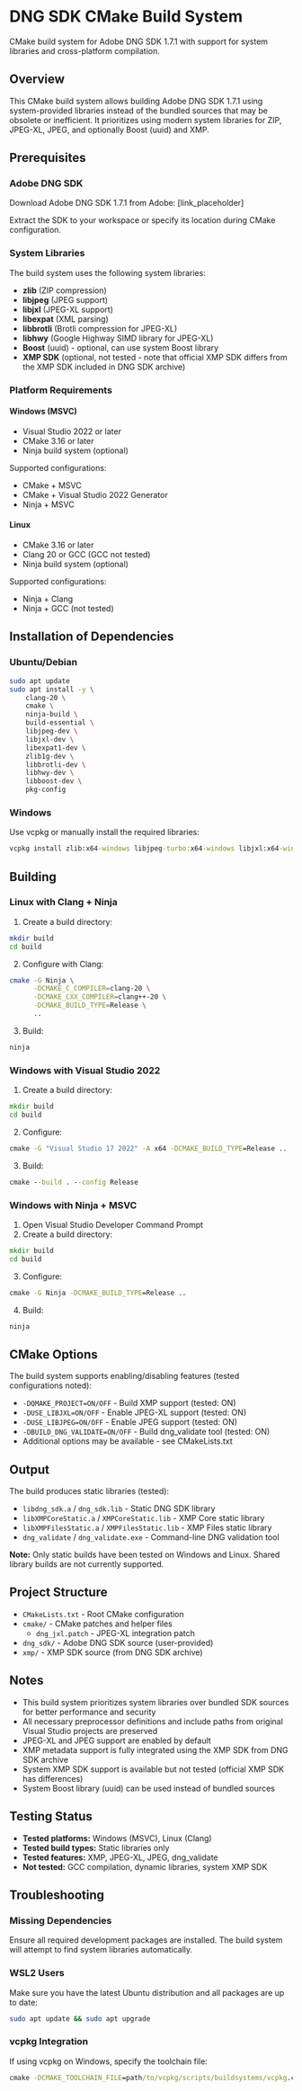 # DNG SDK CMake Build System

CMake build system for Adobe DNG SDK 1.7.1 with support for system libraries and cross-platform compilation.

## Overview

This CMake build system allows building Adobe DNG SDK 1.7.1 using system-provided libraries instead of the bundled sources that may be obsolete or inefficient. It prioritizes using modern system libraries for ZIP, JPEG-XL, JPEG, and optionally Boost (uuid) and XMP.

## Prerequisites

### Adobe DNG SDK

Download Adobe DNG SDK 1.7.1 from Adobe:
[link_placeholder]

Extract the SDK to your workspace or specify its location during CMake configuration.

### System Libraries

The build system uses the following system libraries:
- **zlib** (ZIP compression)
- **libjpeg** (JPEG support)
- **libjxl** (JPEG-XL support)
- **libexpat** (XML parsing)
- **libbrotli** (Brotli compression for JPEG-XL)
- **libhwy** (Google Highway SIMD library for JPEG-XL)
- **Boost** (uuid) - optional, can use system Boost library
- **XMP SDK** (optional, not tested - note that official XMP SDK differs from the XMP SDK included in DNG SDK archive)

### Platform Requirements

#### Windows (MSVC)
- Visual Studio 2022 or later
- CMake 3.16 or later
- Ninja build system (optional)

Supported configurations:
- CMake + MSVC
- CMake + Visual Studio 2022 Generator
- Ninja + MSVC

#### Linux
- CMake 3.16 or later
- Clang 20 or GCC (GCC not tested)
- Ninja build system (optional)

Supported configurations:
- Ninja + Clang
- Ninja + GCC (not tested)

## Installation of Dependencies

### Ubuntu/Debian

```bash
sudo apt update
sudo apt install -y \
    clang-20 \
    cmake \
    ninja-build \
    build-essential \
    libjpeg-dev \
    libjxl-dev \
    libexpat1-dev \
    zlib1g-dev \
    libbrotli-dev \
    libhwy-dev \
    libboost-dev \
    pkg-config
```

### Windows

Use vcpkg or manually install the required libraries:

```cmd
vcpkg install zlib:x64-windows libjpeg-turbo:x64-windows libjxl:x64-windows expat:x64-windows boost-uuid:x64-windows
```

## Building

### Linux with Clang + Ninja

1. Create a build directory:
```bash
mkdir build
cd build
```

2. Configure with Clang:
```bash
cmake -G Ninja \
      -DCMAKE_C_COMPILER=clang-20 \
      -DCMAKE_CXX_COMPILER=clang++-20 \
      -DCMAKE_BUILD_TYPE=Release \
      ..
```

3. Build:
```bash
ninja
```

### Windows with Visual Studio 2022

1. Create a build directory:
```cmd
mkdir build
cd build
```

2. Configure:
```cmd
cmake -G "Visual Studio 17 2022" -A x64 -DCMAKE_BUILD_TYPE=Release ..
```

3. Build:
```cmd
cmake --build . --config Release
```

### Windows with Ninja + MSVC

1. Open Visual Studio Developer Command Prompt
2. Create a build directory:
```cmd
mkdir build
cd build
```

3. Configure:
```cmd
cmake -G Ninja -DCMAKE_BUILD_TYPE=Release ..
```

4. Build:
```cmd
ninja
```

## CMake Options

The build system supports enabling/disabling features (tested configurations noted):

- `-DQMAKE_PROJECT=ON/OFF` - Build XMP support (tested: ON)
- `-DUSE_LIBJXL=ON/OFF` - Enable JPEG-XL support (tested: ON)
- `-DUSE_LIBJPEG=ON/OFF` - Enable JPEG support (tested: ON)
- `-DBUILD_DNG_VALIDATE=ON/OFF` - Build dng_validate tool (tested: ON)
- Additional options may be available - see CMakeLists.txt

## Output

The build produces static libraries (tested):
- `libdng_sdk.a` / `dng_sdk.lib` - Static DNG SDK library
- `libXMPCoreStatic.a` / `XMPCoreStatic.lib` - XMP Core static library  
- `libXMPFilesStatic.a` / `XMPFilesStatic.lib` - XMP Files static library
- `dng_validate` / `dng_validate.exe` - Command-line DNG validation tool

**Note:** Only static builds have been tested on Windows and Linux. Shared library builds are not currently supported.

## Project Structure

- `CMakeLists.txt` - Root CMake configuration
- `cmake/` - CMake patches and helper files
  - `dng_jxl.patch` - JPEG-XL integration patch
- `dng_sdk/` - Adobe DNG SDK source (user-provided)
- `xmp/` - XMP SDK source (from DNG SDK archive)

## Notes

- This build system prioritizes system libraries over bundled SDK sources for better performance and security
- All necessary preprocessor definitions and include paths from original Visual Studio projects are preserved
- JPEG-XL and JPEG support are enabled by default
- XMP metadata support is fully integrated using the XMP SDK from DNG SDK archive
- System XMP SDK support is available but not tested (official XMP SDK has differences)
- System Boost library (uuid) can be used instead of bundled sources

## Testing Status

- **Tested platforms:** Windows (MSVC), Linux (Clang)
- **Tested build types:** Static libraries only
- **Tested features:** XMP, JPEG-XL, JPEG, dng_validate
- **Not tested:** GCC compilation, dynamic libraries, system XMP SDK

## Troubleshooting

### Missing Dependencies

Ensure all required development packages are installed. The build system will attempt to find system libraries automatically.

### WSL2 Users

Make sure you have the latest Ubuntu distribution and all packages are up to date:
```bash
sudo apt update && sudo apt upgrade
```

### vcpkg Integration

If using vcpkg on Windows, specify the toolchain file:
```cmd
cmake -DCMAKE_TOOLCHAIN_FILE=path/to/vcpkg/scripts/buildsystems/vcpkg.cmake ..
```
